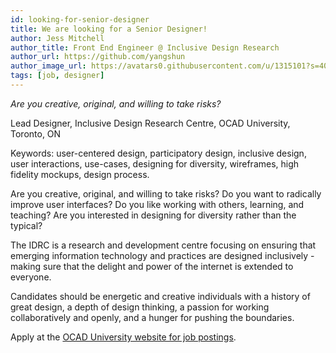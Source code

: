 ```yaml
---
id: looking-for-senior-designer
title: We are looking for a Senior Designer!
author: Jess Mitchell
author_title: Front End Engineer @ Inclusive Design Research
author_url: https://github.com/yangshun
author_image_url: https://avatars0.githubusercontent.com/u/1315101?s=400&v=4
tags: [job, designer]
---
```


_Are you creative, original, and willing to take risks?_

Lead Designer, Inclusive Design Research Centre, OCAD University, Toronto, ON

<!-- truncate -->

Keywords: user-centered design, participatory design, inclusive design, user interactions, use-cases, designing for diversity, wireframes, high fidelity mockups, design process.

Are you creative, original, and willing to take risks? Do you want to radically improve user interfaces? Do you like working with others, learning, and teaching? Are you interested in designing for diversity rather than the typical?

The IDRC is a research and development centre focusing on ensuring that emerging information technology and practices are designed inclusively - making sure that the delight and power of the internet is extended to everyone.

Candidates should be energetic and creative individuals with a history of great design, a depth of design thinking, a passion for working collaboratively and openly, and a hunger for pushing the boundaries.

Apply at the [OCAD University website for job postings](https://chm.tbe.taleo.net/errorpages/page_not_found_404.html.en).
